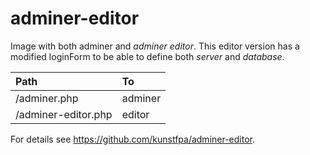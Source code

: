 # adminer-editor

Image with both adminer and *adminer editor*. This editor version has a modified loginForm to be able to define both *server* and *database*.

|Path|To|
|:---|:---|
|/adminer.php|adminer|
|/adminer-editor.php|editor|

For details see https://github.com/kunstfpa/adminer-editor.
